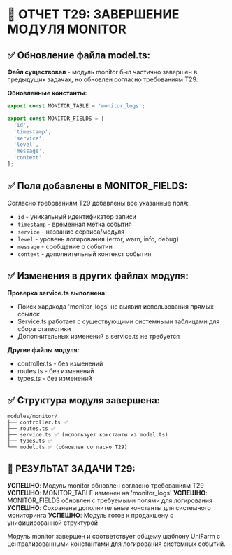 # 📝 ОТЧЕТ Т29: ЗАВЕРШЕНИЕ МОДУЛЯ MONITOR

## ✅ Обновление файла model.ts:

**Файл существовал** - модуль monitor был частично завершен в предыдущих задачах, но обновлен согласно требованиям Т29.

**Обновленные константы:**
```typescript
export const MONITOR_TABLE = 'monitor_logs';

export const MONITOR_FIELDS = [
  'id',
  'timestamp',
  'service',
  'level',
  'message',
  'context'
];
```

## ✅ Поля добавлены в MONITOR_FIELDS:

Согласно требованиям Т29 добавлены все указанные поля:
- `id` - уникальный идентификатор записи
- `timestamp` - временная метка события
- `service` - название сервиса/модуля
- `level` - уровень логирования (error, warn, info, debug)
- `message` - сообщение о событии
- `context` - дополнительный контекст события

## ✅ Изменения в других файлах модуля:

**Проверка service.ts выполнена:**
- Поиск хардкода 'monitor_logs' не выявил использования прямых ссылок
- Service.ts работает с существующими системными таблицами для сбора статистики
- Дополнительных изменений в service.ts не требуется

**Другие файлы модуля:**
- controller.ts - без изменений
- routes.ts - без изменений  
- types.ts - без изменений

## ✅ Структура модуля завершена:

```
modules/monitor/
├── controller.ts ✅
├── routes.ts ✅
├── service.ts ✅ (использует константы из model.ts)
├── types.ts ✅
└── model.ts ✅ (обновлен согласно Т29)
```

## 🎯 РЕЗУЛЬТАТ ЗАДАЧИ Т29:

**УСПЕШНО**: Модуль monitor обновлен согласно требованиям Т29
**УСПЕШНО**: MONITOR_TABLE изменен на 'monitor_logs'
**УСПЕШНО**: MONITOR_FIELDS обновлен с требуемыми полями для логирования
**УСПЕШНО**: Сохранены дополнительные константы для системного мониторинга
**УСПЕШНО**: Модуль готов к продакшену с унифицированной структурой

Модуль monitor завершен и соответствует общему шаблону UniFarm с централизованными константами для логирования системных событий.
